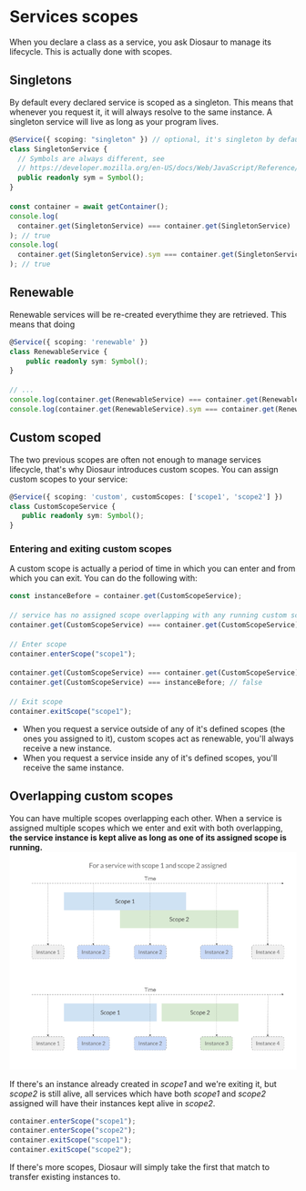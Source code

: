 # Services scopes

When you declare a class as a service, you ask Diosaur to manage
its lifecycle. This is actually done with scopes.

## Singletons

By default every declared service is scoped as a singleton. This means
that whenever you request it, it will always resolve to the same instance.
A singleton service will live as long as your program lives.

```typescript
@Service({ scoping: "singleton" }) // optional, it's singleton by default
class SingletonService {
  // Symbols are always different, see
  // https://developer.mozilla.org/en-US/docs/Web/JavaScript/Reference/Global_Objects/Symbol
  public readonly sym = Symbol();
}

const container = await getContainer();
console.log(
  container.get(SingletonService) === container.get(SingletonService)
); // true
console.log(
  container.get(SingletonService).sym === container.get(SingletonService).sym
); // true
```

## Renewable

Renewable services will be re-created everythime they are retrieved. This means
that doing

```typescript
@Service({ scoping: 'renewable' })
class RenewableService {
    public readonly sym: Symbol();
}

// ...
console.log(container.get(RenewableService) === container.get(RenewableService)); // false
console.log(container.get(RenewableService).sym === container.get(RenewableService).sym); // false
```

## Custom scoped

The two previous scopes are often not enough to manage services lifecycle, that's
why Diosaur introduces custom scopes. You can assign custom scopes to your service:

```typescript
@Service({ scoping: 'custom', customScopes: ['scope1', 'scope2'] })
class CustomScopeService {
   public readonly sym: Symbol();
}
```

### Entering and exiting custom scopes

A custom scope is actually a period of time in which you can enter and from which
you can exit. You can do the following with:

```typescript
const instanceBefore = container.get(CustomScopeService);

// service has no assigned scope overlapping with any running custom scope
container.get(CustomScopeService) === container.get(CustomScopeService); // false

// Enter scope
container.enterScope("scope1");

container.get(CustomScopeService) === container.get(CustomScopeService); // true
container.get(CustomScopeService) === instanceBefore; // false

// Exit scope
container.exitScope("scope1");
```

- When you request a service outside of any of it's defined scopes (the ones you assigned
  to it), custom scopes act as renewable, you'll always receive a new instance.
- When you request a service inside any of it's defined scopes, you'll receive the same instance.

## Overlapping custom scopes

You can have multiple scopes overlapping each other.
When a service is assigned multiple scopes which we enter and exit with both overlapping, **the service
instance is kept alive as long as one of its assigned scope is running.**
![Overlapping scopes](./assets/scopes-time.png)

If there's an instance already created in _scope1_ and we're exiting it, but _scope2_ is still alive,
all services which have both _scope1_ and _scope2_ assigned will have their instances kept alive in _scope2_.

```typescript
container.enterScope("scope1");
container.enterScope("scope2");
container.exitScope("scope1");
container.exitScope("scope2");
```

If there's more scopes, Diosaur will simply take the first that match to transfer existing instances to.

